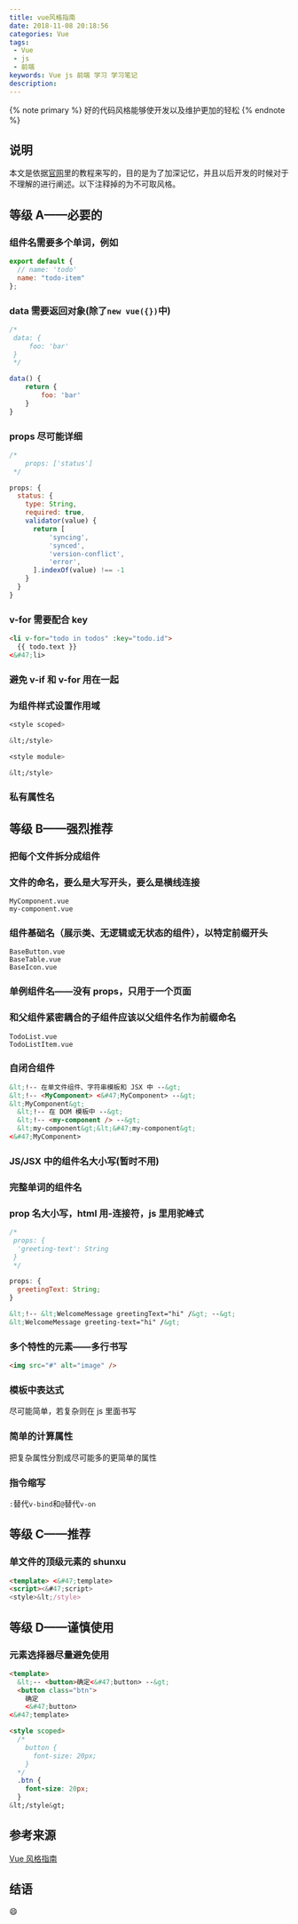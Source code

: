 ```yaml
---
title: vue风格指南
date: 2018-11-08 20:18:56
categories: Vue
tags:
 - Vue
 - js
 - 前端
keywords: Vue js 前端 学习 学习笔记
description:
---
```


{% note primary %}
好的代码风格能够使开发以及维护更加的轻松
{% endnote %}

<!-- more -->

## 说明

本文是依据[官网](https://cn.vuejs.org/v2/style-guide/index.html)里的教程来写的，目的是为了加深记忆，并且以后开发的时候对于不理解的进行阐述。以下注释掉的为不可取风格。

## 等级 A——必要的

### 组件名需要多个单词，例如

```js js
export default {
  // name: 'todo'
  name: "todo-item"
};
```

### data 需要返回对象(除了`new vue({})`中)

```js js
/*
 data: {
     foo: 'bar'
 }
 */

data() {
    return {
        foo: 'bar'
    }
}
```

### props 尽可能详细

```js js
/*
    props: ['status']
 */

props: {
  status: {
    type: String,
    required: true,
    validator(value) {
      return [
          'syncing',
          'synced',
          'version-conflict',
          'error',
      ].indexOf(value) !== -1
    }
  }
}
```

### v-for 需要配合 key

```html html
<li v-for="todo in todos" :key="todo.id">
  {{ todo.text }}
<&#47;li>
```

### 避免 v-if 和 v-for 用在一起

### 为组件样式设置作用域

```css css
<style scoped>

&lt;/style>

<style module>

&lt;/style>
```

### 私有属性名

## 等级 B——强烈推荐

### 把每个文件拆分成组件

### 文件的命名，要么是大写开头，要么是横线连接

```
MyComponent.vue
my-component.vue
```

### 组件基础名（展示类、无逻辑或无状态的组件），以特定前缀开头

```
BaseButton.vue
BaseTable.vue
BaseIcon.vue
```

### 单例组件名——没有 props，只用于一个页面

### 和父组件紧密耦合的子组件应该以父组件名作为前缀命名

```
TodoList.vue
TodoListItem.vue
```

### 自闭合组件

```html html
&lt;!-- 在单文件组件、字符串模板和 JSX 中 --&gt;
&lt;!-- <MyComponent> <&#47;MyComponent> --&gt;
&lt;MyComponent&gt;
  &lt;!-- 在 DOM 模板中 --&gt;
  &lt;!-- <my-component /> --&gt;
  &lt;my-component&gt;&lt;&#47;my-component&gt;
<&#47;MyComponent>
```

### JS/JSX 中的组件名大小写(暂时不用)

### 完整单词的组件名

### prop 名大小写，html 用-连接符，js 里用驼峰式

```js js
/*
 props: {
  'greeting-text': String
 }
 */

props: {
  greetingText: String;
}
```

```html html
&lt;!-- &lt;WelcomeMessage greetingText="hi" /&gt; --&gt;
&lt;WelcomeMessage greeting-text="hi" /&gt;
```

### 多个特性的元素——多行书写

```html
<img src="#" alt="image" />
```

### 模板中表达式

尽可能简单，若复杂则在 js 里面书写

### 简单的计算属性

把复杂属性分割成尽可能多的更简单的属性

### 指令缩写

`:`替代`v-bind`和`@`替代`v-on`

## 等级 C——推荐

### 单文件的顶级元素的 shunxu

```html html
<template> <&#47;template>
<script><&#47;script>
<style>&lt;/style>
```

## 等级 D——谨慎使用

### 元素选择器尽量避免使用

```html html
<template>
  &lt;-- <button>确定<&#47;button> --&gt;
  <button class="btn">
    确定
	<&#47;button>
<&#47;template>

<style scoped>
  /*
    button {
      font-size: 20px;
    }
  */
  .btn {
    font-size: 20px;
  }
&lt;/style&gt;
```

## 参考来源

[Vue 风格指南](https://cn.vuejs.org/v2/style-guide/index.html)

## 结语

:smile:
